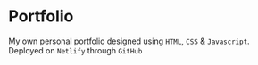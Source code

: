 # Portfolio
My own personal portfolio designed using `HTML`, `CSS` &amp; `Javascript`.<br>
Deployed on `Netlify` through `GitHub`
